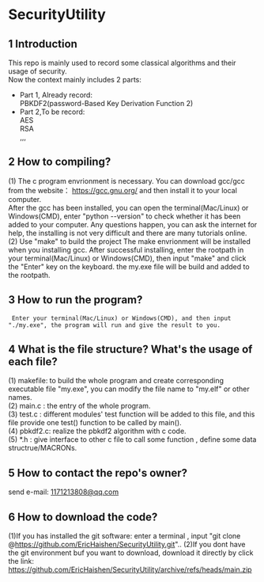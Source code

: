 # SecurityUtility
## 1 Introduction
This repo is mainly used to record some classical algorithms and their usage of security.  
Now the context mainly includes 2 parts:    
* Part 1, Already record:  
      PBKDF2(password-Based Key Derivation Function 2)  
* Part 2,To be record:  
      AES  
      RSA  
      ,,,  
## 2 How to compiling?
(1) The c program envrionment is necessary.
    You can download gcc/gcc from the website： https://gcc.gnu.org/ and then install it to your local computer.  
    After the gcc has been installed, you can open the terminal(Mac/Linux) or Windows(CMD), 
    enter "python --version" to check whether it has been added to your computer. Any questions happen, you can 
    ask the internet for help, the installing is not very difficult and there are many tutorials online.    
(2) Use "make" to build the project 
    The make envrionment will be installed when you installing gcc. 
    After successful installing, enter the rootpath in your terminal(Mac/Linux) or Windows(CMD), 
    then input "make" and click the "Enter" key on the keyboard.  the my.exe file will be build and added to the rootpath.
## 3 How to run the program?
     Enter your terminal(Mac/Linux) or Windows(CMD), and then input "./my.exe", the program will run and give the result to you.
## 4 What is the file structure? What's the usage of each file?
(1) makefile: to build the whole program and create corresponding executable file "my.exe", you can modify the file name to "my.elf" or other names.  
(2) main.c : the entry of the whole program.  
(3) test.c : different modules' test function will be added to this file, and this file provide one test() function to be called by main().  
(4) pbkdf2.c: realize the pbkdf2 algorithm with c code.  
(5) *.h : give interface to other c file to call some function , define some data structrue/MACRONs.  
## 5 How to contact the repo's owner? 
send e-mail: 1171213808@qq.com
## 6 How to download the code?
(1)If you has installed the git software: enter a terminal , input "git clone @https://github.com/EricHaishen/SecurityUtility.git"..
(2)If you dont have the git environment buf you want to download, download it directly by click the link: https://github.com/EricHaishen/SecurityUtility/archive/refs/heads/main.zip
